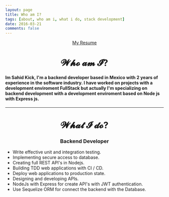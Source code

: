```yaml
---
layout: page
title: Who am I?
tags: [about, who am i, what i do, stack development]
date: 2016-03-21
comments: false
---
```

    
<center><a href="https://sh3yk0.notion.site/Sahid-Ayala-Kick-Backend-Developer-d8fa1820064e46feb47a1874b5319b13" target="_blank" class="btn btn-info">My Resume</a></center>
<center>
<h1>𝓦𝓱𝓸 𝓪𝓶 𝓘?</h1> 
</center>

#### Im Sahid Kick, I'm a backend developer based in Mexico with 2 years of experience in the software industry. I have worked on projects with a development enviroment FullStack but actually I'm specializing on backend development with a development enviroment based on Node js with Express js.

***
 
<center>
<h1>𝓦𝓱𝓪𝓽 𝓘 𝓭𝓸?</h1> 
<h3>Backend Developer</h3>   
</center>


* Write effective unit and integration testing.
* Implementing secure access to database.
* Creating full REST API's in Nodejs.
* Building TDD web applications with CI / CD.
* Deploy web applications to production state.
* Designing and developing APIs.
* NodeJs with Express for create API's with JWT authentication.
* Use Sequelize ORM for connect the backend with the Database.
